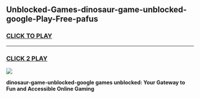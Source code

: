 
## Unblocked-Games-dinosaur-game-unblocked-google-Play-Free-pafus
<h3>
<a href="https://premium76.site?title=dinosaur-game-unblocked-google&ref=24M">CLICK TO PLAY</a></h3>
<hr>

<h3>
<a href="https://premium76.site?title=dinosaur-game-unblocked-google&ref=24M">CLICK 2 PLAY</a>
  
</h3>

<a href="https://premium76.site?title=dinosaur-game-unblocked-google&ref=24M"><img src="https://clearcache.store/games.png"></a>


**dinosaur-game-unblocked-google games unblocked: Your Gateway to Fun and Accessible Online Gaming**
